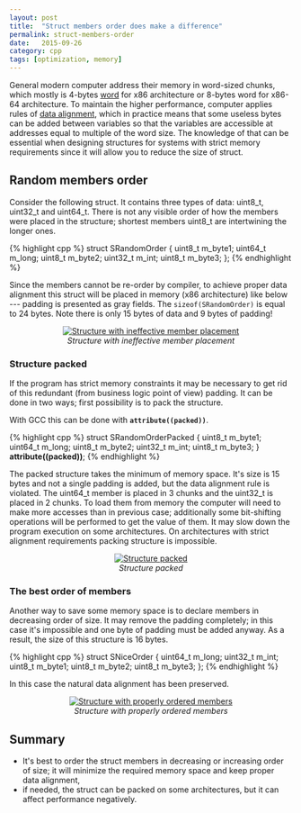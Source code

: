 ```yaml
---
layout: post
title:  "Struct members order does make a difference"
permalink: struct-members-order
date:   2015-09-26
category: cpp
tags: [optimization, memory]
---
```

General modern computer address their memory in word-sized chunks, which mostly is 4-bytes <a href="https://en.wikipedia.org/wiki/Word_%28computer_architecture%29" target="_blank">word</a> for x86 architecture or 8-bytes word for x86-64 architecture. To maintain the higher performance, computer applies rules of <a href="https://en.wikipedia.org/wiki/Data_structure_alignment" target="_blank">data alignment</a>, which in practice means that some useless bytes can be added between variables so that the variables are accessible at addresses equal to multiple of the word size. The knowledge of that can be essential when designing structures for systems with strict memory requirements since it will allow you to reduce the size of struct.

## Random members order
Consider the following struct. It contains three types of data: uint8_t, uint32_t and uint64_t. There is not any visible order of how the members were placed in the structure; shortest members uint8_t are intertwining the longer ones.

{% highlight cpp %}
struct SRandomOrder
{
    uint8_t     m_byte1;
    uint64_t    m_long;
    uint8_t     m_byte2;
    uint32_t    m_int;
    uint8_t     m_byte3;
};
{% endhighlight %}

Since the members cannot be re-order by compiler, to achieve proper data alignment this struct will be placed in memory (x86 architecture) like below --- padding is presented as gray fields. The <code>sizeof(SRandomOrder)</code> is equal to 24 bytes. Note there is only 15 bytes of data and 9 bytes of padding!

<p style="text-align: center">
<a href="{{ site.url }}/assets/post-struct/struct-memory-padding.png"><img src="{{ site.url }}/assets/post-struct/struct-memory-padding.png" alt="Structure with ineffective member placement" /></a><br>
<em>Structure with ineffective member placement</em>
</p>

### Structure packed
If the program has strict memory constraints it may be necessary to get rid of this redundant (from business logic point of view) padding. It can be done in two ways; first possibility is to pack the structure.

With GCC this can be done with <code>__attribute((packed))__</code>.

{% highlight cpp %}
struct SRandomOrderPacked
{
    uint8_t     m_byte1;
    uint64_t    m_long;
    uint8_t     m_byte2;
    uint32_t    m_int;
    uint8_t     m_byte3;
} __attribute((packed))__;
{% endhighlight %}

The packed structure takes the minimum of memory space. It's size is 15 bytes and not a single padding is added, but the data alignment rule is violated. The uint64_t member is placed in 3 chunks and the uint32_t is placed in 2 chunks. To load them from memory the computer will need to make more accesses than in previous case; additionally some bit-shifting operations will be performed to get the value of them. It may slow down the program execution on some architectures. On architectures with strict alignment requirements packing structure is impossible.

<p style="text-align: center">
<a href="{{ site.url }}/assets/post-struct/struct-packed.png"><img src="{{ site.url }}/assets/post-struct/struct-packed.png" alt="Structure packed" /></a><br>
<em>Structure packed</em>
</p>

### The best order of members
Another way to save some memory space is to declare members in decreasing order of size. It may remove the padding completely; in this case it's impossible and one byte of padding must be added anyway. As a result, the size of this structure is 16 bytes.

{% highlight cpp %}
struct SNiceOrder
{
    uint64_t    m_long;
    uint32_t    m_int;
    uint8_t     m_byte1;
    uint8_t     m_byte2;
    uint8_t     m_byte3;
};
{% endhighlight %}

In this case the natural data alignment has been preserved.

<p style="text-align: center">
<a href="{{ site.url }}/assets/post-struct/struct-properly-ordered.png"><img src="{{ site.url }}/assets/post-struct/struct-properly-ordered.png" alt="Structure with properly ordered members" /></a><br>
<em>Structure with properly ordered members</em>
</p>

## Summary
<ul>
	<li>It's best to order the struct members in decreasing or increasing order of size; it will minimize the required memory space and keep proper data alignment,</li>
	<li>if needed, the struct can be packed on some architectures, but it can affect performance negatively.</li>
</ul>